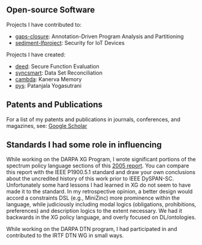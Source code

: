 ## Open-source Software

Projects I have contributed to:
 * [gaps-closure](https://gaps-closure.github.io): Annotation-Driven Program Analysis and Partitioning
 * [sediment-lfproject](https://sediment-lfproject.github.io): Security for IoT Devices

Projects I have created:
 * [deed](https://rajesh-krishnan.github.io/deed): Secure Function Evaluation 
 * [syncsmart](https://rajesh-krishnan.github.io/syncsmart): Data Set Reconciliation 
 * [cambda](https://rajesh-krishnan.github.io/cambda): Kanerva Memory 
 * [pys](https://rajesh-krishnan.github.io/pys): Patanjala Yogasutrani 
 
## Patents and Publications

For a list of my patents and publications in journals, conferences, and magazines, see: 
[Google Scholar](https://scholar.google.com/citations?hl=en&user=aMfW5dMAAAAJ&pagesize=100&sortby=pubdate)

##  Standards I had some role in influencing

While working on the DARPA XG Program, I wrote significant portions of the spectrum policy language sections of this [2005 report](https://apps.dtic.mil/sti/pdfs/ADA437096.pdf). You can compare this report with the IEEE P1900.5.1 standard and draw your own 
conclusions about the uncredited history of this work prior to IEEE DySPAN-SC. Unfortunately some hard lessons I had learned in XG 
do not seem to have made it to the standard. In my retrospective opinion, a better design would accord a constraints DSL (e.g., MiniZinc) more 
prominence within the language, while judiciously including modal logics (obligations, prohibitions, preferences) and description 
logics to the extent necessary. We had it backwards in the XG policy language, and overly focused on DL/ontologies.

While working on the DARPA DTN program, I had participated in and contributed to the IRTF DTN WG in small ways.



